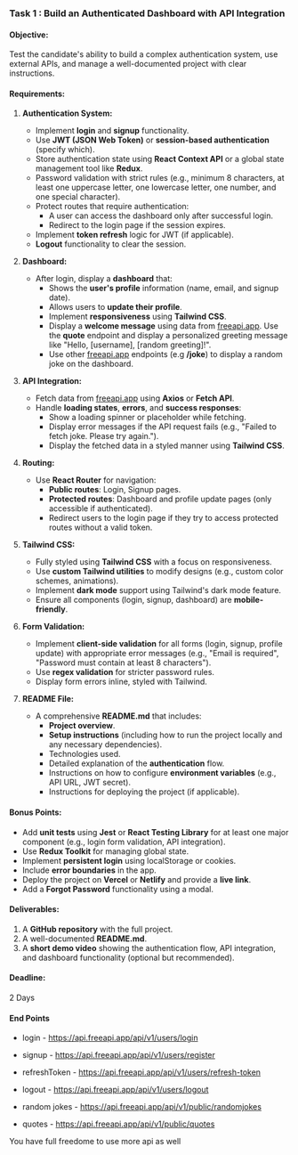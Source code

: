 
### **Task 1 : Build an Authenticated Dashboard with API Integration**

#### **Objective:**
Test the candidate's ability to build a complex authentication system, use external APIs, and manage a well-documented project with clear instructions.

#### **Requirements:**

1. **Authentication System:**
   - Implement **login** and **signup** functionality.
   - Use **JWT (JSON Web Token)** or **session-based authentication** (specify which).
   - Store authentication state using **React Context API** or a global state management tool like **Redux**.
   - Password validation with strict rules (e.g., minimum 8 characters, at least one uppercase letter, one lowercase letter, one number, and one special character).
   - Protect routes that require authentication:
     - A user can access the dashboard only after successful login.
     - Redirect to the login page if the session expires.
   - Implement **token refresh** logic for JWT (if applicable).
   - **Logout** functionality to clear the session.

2. **Dashboard:**
   - After login, display a **dashboard** that:
     - Shows the **user's profile** information (name, email, and signup date).
     - Allows users to **update their profile**.
     - Implement **responsiveness** using **Tailwind CSS**.
     - Display a **welcome message** using data from [freeapi.app](https://freeapi.app/). Use the **quote**  endpoint and display a personalized greeting message like "Hello, [username], [random greeting]!".
     - Use other [freeapi.app](https://freeapi.hashnode.space/api-guide/apireference/getJokes) endpoints (e.g  **/joke**) to display a random joke on the dashboard.
   
3. **API Integration:**
   - Fetch data from [freeapi.app](https://freeapi.app/) using **Axios** or **Fetch API**.
   - Handle **loading states**, **errors**, and **success responses**:
     - Show a loading spinner or placeholder while fetching.
     - Display error messages if the API request fails (e.g., "Failed to fetch joke. Please try again.").
     - Display the fetched data in a styled manner using **Tailwind CSS**.

4. **Routing:**
   - Use **React Router** for navigation:
     - **Public routes**: Login, Signup pages.
     - **Protected routes**: Dashboard and profile update pages (only accessible if authenticated).
     - Redirect users to the login page if they try to access protected routes without a valid token.

5. **Tailwind CSS:**
   - Fully styled using **Tailwind CSS** with a focus on responsiveness.
   - Use **custom Tailwind utilities** to modify designs (e.g., custom color schemes, animations).
   - Implement **dark mode** support using Tailwind's dark mode feature.
   - Ensure all components (login, signup, dashboard) are **mobile-friendly**.

6. **Form Validation:**
   - Implement **client-side validation** for all forms (login, signup, profile update) with appropriate error messages (e.g., "Email is required", "Password must contain at least 8 characters").
   - Use **regex validation** for stricter password rules.
   - Display form errors inline, styled with Tailwind.

7. **README File:**
   - A comprehensive **README.md** that includes:
     - **Project overview**.
     - **Setup instructions** (including how to run the project locally and any necessary dependencies).
     - Technologies used.
     - Detailed explanation of the **authentication** flow.
     - Instructions on how to configure **environment variables** (e.g., API URL, JWT secret).
     - Instructions for deploying the project (if applicable).

#### **Bonus Points:**
- Add **unit tests** using **Jest** or **React Testing Library** for at least one major component (e.g., login form validation, API integration).
- Use **Redux Toolkit** for managing global state.
- Implement **persistent login** using localStorage or cookies.
- Include **error boundaries** in the app.
- Deploy the project on **Vercel** or **Netlify** and provide a **live link**.
- Add a **Forgot Password** functionality using a modal.

#### **Deliverables:**
1. A **GitHub repository** with the full project.
2. A well-documented **README.md**.
3. A **short demo video** showing the authentication flow, API integration, and dashboard functionality (optional but recommended).

#### **Deadline:**
2 Days


#### **End Points**

- login - https://api.freeapi.app/api/v1/users/login

- signup - https://api.freeapi.app/api/v1/users/register
- refreshToken - https://api.freeapi.app/api/v1/users/refresh-token

- logout - https://api.freeapi.app/api/v1/users/logout

- random jokes - https://api.freeapi.app/api/v1/public/randomjokes

- quotes - https://api.freeapi.app/api/v1/public/quotes

You have full freedome to use more api as well

